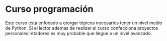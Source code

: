 # Curso programación
Este curso esta enfocado a otorgar tópicos necesarios tener un nivel medio de Python. Si el lector ademas de realizar el curso confecciona proyectos personales retadores es muy probable que llegue a un nivel avanzado.
